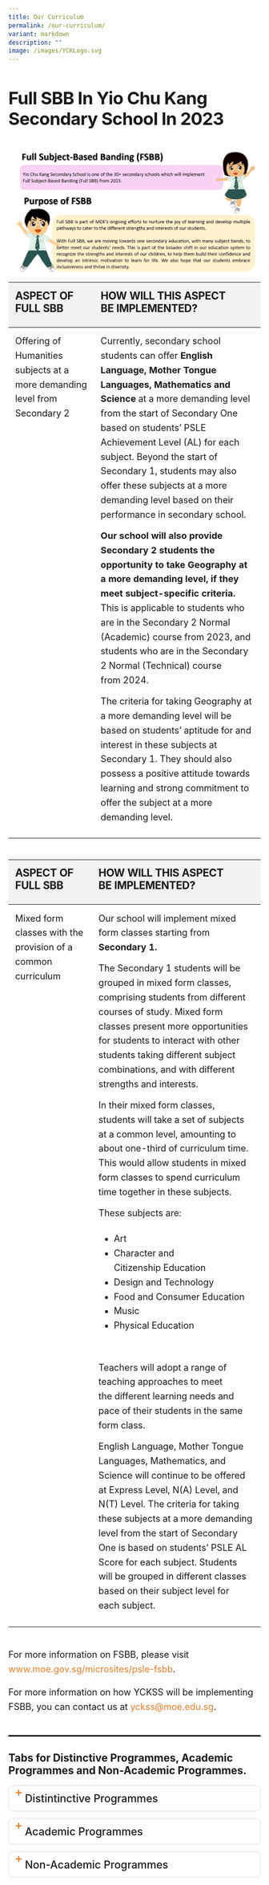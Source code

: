 ```yaml
---
title: Our Curriculum
permalink: /our-curriculum/
variant: markdown
description: ""
image: /images/YCKLogo.svg
---
```

<div class="yck-component">
<h2>Full SBB in Yio Chu Kang Secondary School in 2023</h2> 
	<img src="/images/Our%20Curriculum/Full%20Subject%20Based%20Banding/F1.jpg">
    <table class="yck-table">
        <thead>
            <tr>
                <th class="yck-th">
                    <h4 class="yck-h5">Aspect of Full SBB</h4>
                </th>
                <th class="yck-th">
                    <h4 class="yck-h5">How will this aspect be implemented?</h4>
                </th>
            </tr>
        </thead>
        <tbody>
            <tr>
                <td class="yck-td">
                   <p>Offering of Humanities subjects at a more demanding level from Secondary 2</p>
                </td>
                <td class="yck-td">
                    <p>Currently, secondary school students can offer <strong>English Language, Mother Tongue Languages, Mathematics and Science</strong> at a more demanding level from the start of Secondary One based on students’ PSLE Achievement Level (AL) for each subject. Beyond the start of Secondary 1, students may also offer these subjects at a more demanding level based on their performance in secondary school.</p>
                    <p><strong>Our school will also provide Secondary 2 students the opportunity to take Geography at a more demanding level, if they meet subject-specific criteria.</strong> This is applicable to students who are in the Secondary 2 Normal (Academic) course from 2023, and students who are in the Secondary 2 Normal (Technical) course from 2024.</p>
                    <p>The criteria for taking Geography at a more demanding level will be based on students’ aptitude for and interest in these subjects at Secondary 1. They should also possess a positive attitude towards learning and strong commitment to offer the subject at a more demanding level.</p>
                </td>
            </tr>
        </tbody>
    </table>
</div>
<div class="yck-component">
   <table class="yck-table">
        <thead>
            <tr>
                <th class="yck-th">
                   <h4 class="yck-h5">Aspect of Full SBB</h4>
                </th>
                <th class="yck-th">
                   <h4 class="yck-h5">How will this aspect be implemented?</h4>
                </th>
            </tr>
        </thead>
        <tbody>
            <tr>
                <td class="yck-td">Mixed form classes with the provision of a common curriculum</td>
                <td class="yck-td">
                    <p>Our school will implement mixed form classes starting from <strong>Secondary 1.</strong></p>
                    <p>The Secondary 1 students will be grouped in mixed form classes, comprising students from different courses of study. Mixed form classes present more opportunities for students to interact with other students taking different subject combinations, and with different strengths and interests.</p>
                    <p>In their mixed form classes, students will take a set of subjects at a common level, amounting to about one-third of curriculum time. This would allow students in mixed form classes to spend curriculum time together in these subjects.</p>
                    <p>These subjects are:
                    </p><ul>
                        <li>Art</li>
                        <li>Character and Citizenship Education</li>
                        <li>Design and Technology</li>
                        <li>Food and Consumer Education</li>
                        <li>Music</li>
                        <li>Physical Education</li>
                    </ul>
                    <p></p>
                    <p>Teachers will adopt a range of teaching approaches to meet the different learning needs and pace of their students in the same form class.</p>
                    <p>English Language, Mother Tongue Languages, Mathematics, and Science will continue to be offered at Express Level, N(A) Level, and N(T) Level. The criteria for taking these subjects at a more demanding level from the start of Secondary One is based on students’ PSLE AL Score for each subject. Students will be grouped in different classes based on their subject level for each subject.</p>
                </td>
            </tr>
        </tbody>
    </table>
</div>
<div class="yck-component">
<p>
    For more information on FSBB, please visit <a target="_blank" href="https://www.moe.gov.sg/microsites/psle-fsbb">www.moe.gov.sg/microsites/psle-fsbb</a>.
</p>
<p>
    For more information on how YCKSS will be implementing FSBB, you can contact us at <a href="mailto:yckss@moe.edu.sg">yckss@moe.edu.sg</a>.
</p>
	</div>
	<hr>
	<h2>Tabs for Distinctive Programmes, Academic Programmes and Non-Academic Programmes.</h2>
	<details>
		<summary>Distintinctive Programmes</summary>
		<ul>
	<li><a href="/our-curriculum/Distinctive-Programmes/Applied-Learning-Programme/">Applied Learning Programme</a></li>
			<li><a href="/our-curriculum/distinctive-programmes/learning-for-life-programme/">Learning for Life PRogramme</a></li>
			<li><a href="/our-curriculum/distinctive-programmes/fita/">From Ideas to Action (F.I.T.A.)</a></li>
			<li>Service Learning through Issue Investigation</li>
		</ul>
		</details>
		<details>
	<summary>Academic Programmes</summary>
	<ul>
		<li>Items here ...</li>
	</ul>
	</details>
<details>
	<summary>Non-Academic Programmes</summary>
	<ul>
		<li>Items here ...</li>
	</ul>
	</details>

<style>
:root {
    --yck-text-line-height: 1.6em;
    --yck-heading-line-height: 1.2em;
    --yck-heading-letter-spacing: -0.02em;
    --yck-spacing-unit: 1em;
    --yck-box-shadow: 0 2px 4px rgba(0, 0, 0, 0.25);
    --yck-inset-shadow1: rgba(50, 50, 93, 0.25) 0px 30px 60px -12px inset, rgba(0, 0, 0, 0.3) 0px 18px 36px -18px inset;
    --yck-inset-shadow2: rgb(204, 219, 232) 3px 3px 6px 0px inset, rgba(255, 255, 255, 0.5) -3px -3px 6px 1px inset;
    --yck-transition-timing: cubic-bezier(0.4, 0, 0.2, 1);

    --yck-step--2: clamp(0.7813rem, 0.9263rem + -0.1872vw, 0.8889rem);
    --yck-step--1: clamp(0.9375rem, 1.0217rem + -0.1087vw, 1rem);
    --yck-step-0: clamp(1.125rem, 1.125rem + 0vw, 1.125rem);
    --yck-step-1: clamp(1.2656rem, 1.2363rem + 0.1467vw, 1.35rem);
    --yck-step-2: clamp(1.4238rem, 1.3556rem + 0.3412vw, 1.62rem);
    --yck-step-3: clamp(1.6018rem, 1.4828rem + 0.5951vw, 1.944rem);
    --yck-step-4: clamp(1.802rem, 1.6174rem + 0.9231vw, 2.3328rem);
    --yck-step-5: clamp(2.0273rem, 1.7587rem + 1.3427vw, 2.7994rem);

    --yck-space-s-xl: clamp(1rem, 0.2143rem + 3.9286vw, 3.5rem);
    interpolate-size: allow-keywords;
    scroll-behavior: smooth;
    text-rendering: optimizeSpeed;
}

body {
    height: 100vh;
}

::selection {
    text-shadow: none;
    background: yellow;
}

audio,
canvas,
iframe,
img,
svg,
video {
    vertical-align: middle;
}

abbr {
    text-decoration: underline dotted #e37f2a;
    text-decoration-thickness: 2px;
    text-underline-offset: 3px;
    color: #e37f2a;
    font-weight: bold;
    cursor: help;
}

abbr:hover {
    color: #efae5a;
}

.yck-component {
    position: relative;
    line-height: var(--yck-text-line-height);
    letter-spacing: normal;
    font-size: var(--yck-step-0);
    margin-bottom: var(--yck-space-s-xl);
}

.yck-component h1,
.yck-component h2,
.yck-component h3,
.yck-component h4,
.yck-component h5,
.yck-component h6,
.yck-component p {
    overflow-wrap: break-word;
}

.yck-component h1,
.yck-component h2,
.yck-component h3,
.yck-component h4,
.yck-component h5,
.yck-component h6 {
    text-wrap: balance;
}

.yck-component p,
.yck-component ol,
.yck-component ul {
    text-wrap: pretty;
    margin-bottom: var(--yck-spacing-unit);
}

.yck-component p:last-child,
.yck-component ul li:last-child,
.yck-component ol li:last-child {
    margin-bottom: var(--yck-space-s-xl);
}

.yck-component .yck-h1,
.yck-component h1 {
    font-size: var(--yck-step-5);
    margin-bottom: var(--yck-spacing-unit);
    line-height: var(--yck-heading-line-height);
    letter-spacing: var(--yck-heading-letter-spacing);
}

.yck-component .yck-h2,
.yck-component h2 {
    font-size: var(--yck-step-4);
    margin-bottom: calc(var(--yck-spacing-unit) * 0.85);
    text-transform: capitalize;
    line-height: var(--yck-heading-line-height);
    letter-spacing: var(--yck-heading-letter-spacing);
}

.yck-component .yck-h3,
.yck-component h3 {
    font-size: var(--yck-step-3);
    margin-bottom: calc(var(--yck-spacing-unit) * 0.75);
    text-transform: capitalize;
    line-height: var(--yck-heading-line-height);
    letter-spacing: var(--yck-heading-letter-spacing);
}

.yck-component .yck-h4,
.yck-component h4 {
    font-size: var(--yck-step-2);
    margin-bottom: calc(var(--yck-spacing-unit) * 0.5);
    text-transform: capitalize;
    line-height: var(--yck-heading-line-height);
    letter-spacing: var(--yck-heading-letter-spacing);
}

.yck-component .yck-h5,
.yck-component h5 {
    font-size: var(--yck-step-1);
    margin-bottom: calc(var(--yck-spacing-unit) * 0.25);
    text-transform: uppercase;
    line-height: var(--yck-heading-line-height);
    letter-spacing: var(--yck-heading-letter-spacing);
}

.yck-component .yck-h6,
.yck-component h6 {
    font-size: var(--yck-step-0);
    margin-bottom: var(--yck-spacing-unit);
    text-transform: uppercase;
    line-height: var(--yck-heading-line-height);
    letter-spacing: var(--yck-heading-letter-spacing);
}

.yck-component hr,
hr {
    border: 1px dotted rgba(0, 0, 0, 0.25);
    margin-block: clamp(1rem, 2vw, 2.5rem);
}

.yck-component .regular-flow>*+* {
    margin-top: 1.125em;
}

.yck-component a {
    text-decoration: none;
    color: #e37f2a;
    position: relative;
    padding-bottom: 2px;
}

.yck-component a::after {
    content: '';
    position: absolute;
    width: 0;
    height: 2px;
    bottom: 0;
    left: 0;
    background-color: currentColor;
    transition: width 1s var(--yck-transition-timing);
}

.yck-component a:hover::after {
    width: 100%;
}

.yck-component a:hover {
    text-decoration: none;
}

/* Table Styles */
.yck-component .yck-table {
    border-collapse: collapse;
    width: 100%;
    max-width: 1000px;
    margin-top: 0.5em;
    margin-bottom: var(--yck-spacing-unit);
}

.yck-component .yck-th {
    background-color: #f2f2f2;
    text-align: left;
    border-bottom: 1px dotted #ddd;
    text-transform: uppercase;
    padding: calc(var(--yck-spacing-unit) * 0.75);
    font-weight: bold;
    font-size: var(--yck-step-0);
    letter-spacing: 0.05em;
    vertical-align: top;
}

.yck-component .yck-th h4,
.yck-component .yck-th h5,
.yck-component .yck-th h6 {
    margin: 0 0 0.5em;
    text-wrap: balance;
}

.yck-component .yck-td {
    border-bottom: 1px dotted #ddd;
    min-width: 120px;
    max-width: 100%;
    word-wrap: break-word;
    text-wrap: pretty;
    padding: calc(var(--yck-spacing-unit) * 0.75);
    vertical-align: top;
}

.yck-component .yck-table tbody .yck-td,
.yck-component .yck-table tbody .yck-td p {
    margin-top: 0;
    margin-bottom: calc(var(--yck-spacing-unit) * 0.5);
    line-height: 1.6em;
    padding-bottom: 0.25em;
    font-size: var(--yck-step-0);
}

.yck-component .yck-table tbody tr:last-child .yck-td:last-child,
.yck-component .yck-table tbody tr:last-child .yck-td:last-child p:last-child {
    margin-bottom: var(--yck-spacing-unit);
}

.yck-component .video-container {
    position: relative;
    width: 100%;
    padding-bottom: 56.25%;
    /* 16:9 aspect ratio */
    height: 0;
    overflow: hidden;
    margin-bottom: var(--yck-spacing-unit);
}

.yck-component .video-container iframe {
    position: absolute;
    top: 0;
    left: 0;
    width: 100%;
    height: 100%;
}

.yck-component .col-container {
    width: 100%;
    max-width: 1000px;
    margin: 0 auto;

    /* CSS Multi-column Layout properties */
    column-count: 2;
    column-width: 360px;
    column-gap: 1.5em;
}

.yck-component .isomer-card,
.yck-component .column {
    break-inside: avoid;
    /* Prevents content from breaking across columns */
    page-break-inside: avoid;
    /* For older browsers */
}

.yck-component .column {
    margin-bottom: var(--yck-spacing-unit) !important;
}

.yck-component .column ul,
.yck-component .column ol {
    list-style: none;
    line-height: 1.5em;
    margin: 0;
    padding: 0;
}

.yck-component .column ul li {
    margin-left: 1rem;
    padding-left: 1rem;
    border-bottom: 1px dotted rgba(0, 0, 0, 0.15);
}

.yck-component .yck-img-array {

    --yck-gap: 1em;
    display: flex;
    flex-direction: row;
    align-items: flex-start;
    align-content: flex-start;
    justify-content: flex-start;
    flex-wrap: wrap;
    list-style: none;
    gap: var(--yck-gap);
    padding: 0;
    margin-block: var(--yck-spacing-unit);
}

.yck-component .yck-img-array>* {

    flex-grow: 1;
    flex-shrink: 0;
    flex-basis: calc((100% - var(--yck-gap)) / 6);
    min-width: 240px;
    list-style: none;
}

@media (max-width:600px) {
    .yck-component .yck-img-array>* {
        flex-basis: auto;
    }
}

.yck-component .yck-flexbox-grid {

    --yck-gap: 1em;
    display: flex;
    flex-wrap: wrap;
    list-style: none;
    gap: var(--yck-gap);
    padding: 0;
    margin-block: var(--yck-spacing-unit);
}

.yck-component .yck-flexbox-grid>* {
    flex-grow: 1;
    flex-shrink: 0;
    flex-basis: calc((100% - var(--yck-gap)) / 4);
    min-width: calc((100% - var(--yck-gap)) / 2);
    list-style: none;
}

@media (max-width:1000px) {
    .yck-component .yck-flexbox-grid>* {
        flex-basis: 100%;
    }
}

.yck-component .yck-flexbox-grid .isomer-card {
    text-decoration: none;
    margin: 0 auto;
    padding: 0;
    border: 1px solid #e0e0e0;
    border-radius: 8px;
    box-shadow: var(--yck-box-shadow);
    overflow: hidden;
    transition: transform 0.3s var(--yck-transition-timing), box-shadow 0.3s var(--yck-transition-timing);
}

.yck-component .yck-flexbox-grid .isomer-card:hover {
    transform: translateY(-5px);
    box-shadow: var(--yck-box-shadow);
}

.yck-component .yck-flexbox-grid .isomer-card:hover .isomer-card-body .isomer-card-link {
    color: #e37f2a;
}

.yck-component .yck-flexbox-grid .isomer-card .isomer-card-image {
    width: 100%;
    object-fit: cover;
}

.yck-component .yck-flexbox-grid .isomer-card .isomer-card-body {
    padding: var(--yck-spacing-unit);
}

.yck-component .yck-flexbox-grid .isomer-card .isomer-card-body .isomer-card-title {
    color: #4a4a4a;
    font-weight: 700;
    font-size: var(--yck-step-1);
    overflow-wrap: break-word;
    text-wrap: balance;
}

.yck-component .yck-flexbox-grid .isomer-card .isomer-card-body .isomer-card-description {
    color: #484848;
    font-size: var(--yck-step-0);
}

.yck-component .yck-flexbox-grid .isomer-card .isomer-card-body .isomer-card-link {
    font-size: var(--yck-step-0);
    text-decoration: underline;
    color: #e37f2a;
    display: inline-block;
    margin-top: 0.5rem;
}

.yck-component .yck-flexbox-grid .isomer-card .isomer-card-body .isomer-card-title:has(+.isomer-card-description) {
    margin-bottom: 0.75rem
}

.yck-component .yck-flexbox-grid .isomer-card .isomer-card-body .isomer-card-title:has(+.isomer-card-link),
.yck-component .yck-flexbox-grid .isomer-card .isomer-card-body .isomer-card-description:has(+.isomer-card-link) {
    margin-bottom: 1.5rem
}



.yck-component .bqcontainer {
    margin: 0 auto;
    padding: 0;
    margin-bottom: var(--yck-space-s-xl) !important;
    box-shadow: var(--yck-inset-shadow2);
}

.yck-component blockquote {
    position: relative;
    padding: 25px 35px;
    background-color: white;
    border-radius: 5px;
    box-shadow: var(--yck-box-shadow);
    margin-left: 0;
    margin-right: 0;
}

.yck-component blockquote p,
blockquote div {
    color: #ff6b6b !important;
    font-style: italic !important;
    font-size: var(--yck-step-1) !important;
    line-height: 1.5;
    margin: 0;
}

.yck-component blockquote::before {
    content: '"';
    position: absolute;
    top: 25px;
    left: 10px;
    color: #ff6b6b !important;
    font-size: 60px;
    font-family: Georgia, serif;
    opacity: 0.3;
}

.yck-component cite {
    display: block;
    margin-top: var(--yck-spacing-unit);
    font-size: var(--yck-step--1);
    font-style: italic;
    color: #555;
    text-align: right;
}

.yck-component figure {
    display: flex !important;
    flex-flow: column !important;
    max-width: 100%;
    margin: auto !important;
}

.yck-component figure img {
    border-radius: 8px;
    box-shadow: var(--yck-box-shadow);
    margin-bottom: var(--yck-spacing-unit);
}

.yck-component figcaption {
    color: #333;
    font: italic var(--yck-step--1) serif;
    padding: 5px;
    text-align: center;
}

.ken-burns-container {
    max-width: 100%;
    overflow: hidden;
    position: relative;
    border-radius: 8px;
}

.ken-burns-image {
    width: 100%;
    height: 100%;
    object-fit: cover;
    animation: kenBurns 35s ease-in-out infinite alternate;
}

@keyframes kenBurns {
    from {
        transform: scale(1);
    }

    to {
        transform: scale(1.35);
    }
}

/* details {
    overflow: hidden;
}

details * {
    margin: 0 auto;
    padding: 0;
}

details>p,
details ul li,
details div {
    animation: fade-in 1s ease-out;
    margin: 0 auto;
    padding-top: calc(var(--yck-spacing-unit) * 0.25);
}

summary {
    margin-inline-start: 1.5rem !important;
    list-style-position: outside;
    list-style: none;
    cursor: pointer;
    user-select: none;
    outline: none;
    font-size: var(--yck-step-1);
    font-weight: 500;
}

summary::before {
    content: '+';
    position: absolute;
    font-size: var(--yck-step-2);
    left: 0.25rem;
    top: 0.85rem;
    transform: translateY(-50%) rotate(0deg);
    transition: transform 0.3s ease-in-out;
}

details[open]>summary::before {
    transform: translateY(-50%) rotate(135deg);
}

details::details-content {
    font-size: var(--yck-step-0);
    padding-left: 1.5rem;
    height: 0;
    transition:
        height 1s cubic-bezier(0.390, 0.575, 0.565, 1.000),
        content-visibility 1s cubic-bezier(0.390, 0.575, 0.565, 1.000);
    transition-behavior: allow-discrete;
}

details[open]::details-content {
    height: auto;
}
 */

details {
    border: 1px solid #e0e0e0;
    border-radius: 8px;
    overflow: hidden;
    margin-bottom: var(--yck-spacing-unit);
    padding: 0;
}

summary {
    list-style-position: outside;
    list-style: none;
    cursor: pointer;
    user-select: none;
    outline: none;
    font-size: var(--yck-step-1);
    font-weight: 500;
    position: relative;
    padding: 0.75rem 0.5rem 0.75rem 2rem;
}

summary::before {
    content: '+';
    position: absolute;
    font-size: var(--yck-step-2);
    left: 0.7rem;/ top: 50%;
    transform: translateY(-50%) rotate(0deg);
    transition: transform 0.3s ease-in-out;
    color: #e37f2a;
    /* Use theme color for marker */
}

details[open]>summary::before {
    transform: translateY(-50%) rotate(135deg);
}

details {
    transition: height 1s ease-in-out,
        content-visibility: 1s ease-in-out;
    transition-behavior: allow-discrete;
}

@starting-style {
    details[open] {
        height: 0;
        opacity: 0;
    }
}

details[open] {
    height: auto;
    opacity: 1;
}

details>*:not(summary) {
    padding: 0.5rem 1rem 1rem 2rem;/ animation: fade-in 1s ease-out 1s;
    animation-fill-mode: both;
}

/* The container for the gallery */
.masonry-gallery {
    /* Defines the number of columns */
    column-count: 3;
    /* Sets the gap size between columns */
    column-gap: 1rem;
    column-width: 240px;
    /* 16px */
}

/* The individual items in the gallery */
.masonry-item {
    /* Prevents items from breaking across columns */
    break-inside: avoid;
    /* Adds space below each item */
    margin-bottom: 1rem;
    /* Ensures items don't have unwanted inline space */
    display: inline-block;
    width: 100%;
}

/* Makes images responsive within their container */
.masonry-item img {
    width: 100%;
    height: auto;
    display: block;
}

.fade-in {
    -webkit-animation: fade-in 1.2s cubic-bezier(0.390, 0.575, 0.565, 1.000) both;
    animation: fade-in 1s cubic-bezier(0.390, 0.575, 0.565, 1.000) both;
}

@-webkit-keyframes fade-in {
    0% {
        opacity: 0;
    }

    100% {
        opacity: 1;
    }
}

@keyframes fade-in {
    0% {
        opacity: 0;
    }

    100% {
        opacity: 1;
    }
}

@-webkit-keyframes fade-out {
    0% {
        opacity: 1;
    }

    100% {
        opacity: 0;
    }
}

@keyframes fade-out {
    0% {
        opacity: 1;
    }

    100% {
        opacity: 0;
    }
}

@media (prefers-reduced-motion: reduce) {
    * {
        animation-duration: 0.01ms !important;
        animation-iteration-count: 1 !important;
        transition-duration: 0.01ms !important;
        scroll-behavior: auto !important;
    }
}

@supports (content-visibility: auto) {
    details {
        content-visibility: auto;
    }
}

@supports (animation-timeline: view()) {

    .yck-component .yck-flexbox-grid .isomer-card,
    .yck-component .isomer-card-grid,
    .yck-component .col-container {
        animation: fade-in-bottom linear both;
        animation-timeline: view();
        animation-range: entry 25% cover 50%;
    }
}

@keyframes fade-in-bottom {
    from {
        opacity: 0;
        transform: translateY(10vh);
    }

    to {
        opacity: 1;
        transform: translateY(0);
    }
}
	</style>